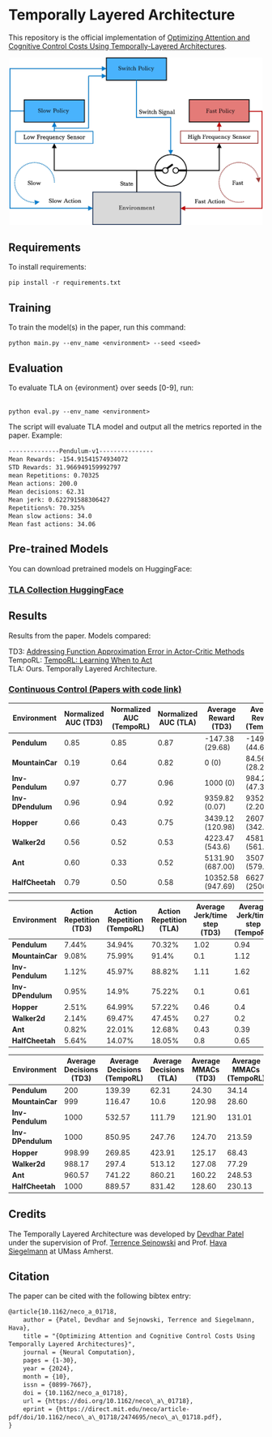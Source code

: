# Temporally Layered Architecture

This repository is the official implementation of [Optimizing Attention and Cognitive  Control Costs Using Temporally-Layered Architectures](https://doi.org/10.1162/neco_a_01718). 
<p align="center">
    <img src="Images/TLA Architecture.jpg" alt="Temporally Layered Architecture" width="500"/>
</p>
<!-- 📋  Optional: include a graphic explaining your approach/main result, bibtex entry, link to demos, blog posts and tutorials -->




## Requirements

To install requirements:

```setup
pip install -r requirements.txt
```

## Training

To train the model(s) in the paper, run this command:

```train
python main.py --env_name <environment> --seed <seed>
```
## Evaluation

To evaluate TLA on {evironment} over seeds [0-9], run:


[//]: # ()
```eval

python eval.py --env_name <environment>

```
The script will evaluate TLA model and output all the metrics reported in the paper. Example:

```
--------------Pendulum-v1---------------
Mean Rewards: -154.91541574934072
STD Rewards: 31.966949159992797
mean Repetitions: 0.70325
Mean actions: 200.0
Mean decisions: 62.31
Mean jerk: 0.622791588306427
Repetitions%: 70.325%
Mean slow actions: 34.0
Mean fast actions: 34.06
```
## Pre-trained Models

You can download pretrained models on HuggingFace:

### [TLA Collection HuggingFace](https://huggingface.co/collections/devdharpatel/temporally-layered-architecture-67264440169aeaea46a57a1f)


## Results

Results from the paper. Models compared:

TD3: [Addressing Function Approximation Error in Actor-Critic Methods](https://proceedings.mlr.press/v80/fujimoto18a.html)  
TempoRL: [TempoRL: Learning When to Act](https://proceedings.mlr.press/v139/biedenkapp21a.html)  
TLA: Ours. Temporally Layered Architecture.

### [Continuous Control (Papers with code link)](https://paperswithcode.com/paper/temporally-layered-architecture-for-efficient)

| Environment     | Normalized AUC (TD3) | Normalized AUC (TempoRL) | Normalized AUC (TLA) | Average Reward (TD3) | Average Reward (TempoRL)      | Average Reward (TLA)         |
|-----------------|----------------------|--------------------------|----------------------|----------------------|-------------------------------|------------------------------|
| **Pendulum**        | 0.85                 | 0.85                     | 0.87                 | -147.38 (29.68)      | -149.38 (44.64)               | -154.92 (31.97)              |
| **MountainCar**     | 0.19                 | 0.64                     | 0.82                 | 0 (0)                | 84.56 (28.27)                 | 93.88 (0.75)                 |
| **Inv-Pendulum**    | 0.97                 | 0.77                     | 0.96                 | 1000 (0)             | 984.21 (47.37)                | 1000 (0)                     |
| **Inv-DPendulum**   | 0.96                 | 0.94                     | 0.92                 | 9359.82 (0.07)       | 9352.61 (2.20)                | 9356.67 (1.23)               |
| **Hopper**          | 0.66                 | 0.43                     | 0.75                 | 3439.12 (120.98)     | 2607.86 (342.23)              | 3458.22 (117.92)             |
| **Walker2d**        | 0.56                 | 0.52                     | 0.53                 | 4223.47 (543.6)      | 4581.69 (561.95)              | 3878.41 (493.97)             |
| **Ant**             | 0.60                 | 0.33                     | 0.52                 | 5131.90 (687.00)     | 3507.85 (579.95)              | 5163.54 (573.19)             |
| **HalfCheetah**     | 0.79                 | 0.50                     | 0.58                 | 10352.58 (947.69)    | 6627.74 (2500.78)             | 9571.99 (1816.02)            |


| Environment     | Action Repetition (TD3) | Action Repetition (TempoRL) | Action Repetition (TLA) | Average Jerk/time step (TD3) | Average Jerk/time step (TempoRL) | Average Jerk/time step (TLA) |
|-----------------|-------------------------|-----------------------------|-------------------------|-------------------------------|---------------------------------|-----------------------------|
| **Pendulum**        | 7.44%                   | 34.94%                      | 70.32%                  | 1.02                          | 0.94                            | 0.62                        |
| **MountainCar**     | 9.08%                   | 75.99%                      | 91.4%                   | 0.1                           | 1.12                            | 1.11                        | 
| **Inv-Pendulum**    | 1.12%                   | 45.97%                      | 88.82%                  | 1.11                          | 1.62                            | 0.12                        |
| **Inv-DPendulum**   | 0.95%                   | 14.9%                       | 75.22%                  | 0.1                           | 0.61                            | 0.14                        |
| **Hopper**          | 2.51%                   | 64.99%                      | 57.22%                  | 0.46                          | 0.4                             | 0.25                        |
| **Walker2d**        | 2.14%                   | 69.47%                      | 47.45%                  | 0.27                          | 0.2                             | 0.21                        |
| **Ant**             | 0.82%                   | 22.01%                      | 12.68%                  | 0.43                          | 0.39                            | 0.38                        |
| **HalfCheetah**     | 5.64%                   | 14.07%                      | 18.05%                  | 0.8                           | 0.65                            | 0.67                        | 



| Environment     | Average Decisions (TD3) | Average Decisions (TempoRL) | Average Decisions (TLA) | Average MMACs (TD3) | Average MMACs (TempoRL) | Average MMACs (TLA) | 
|-----------------|-------------------------|-----------------------------|-------------------------|---------------------|-------------------------|---------------------|
| **Pendulum**        | 200                     | 139.39                       | 62.31                   | 24.30               | 34.14                   | 12.42               | 
| **MountainCar**     | 999                     | 116.47                       | 10.6                    | 120.98              | 28.60                   | 2.54                | 
| **Inv-Pendulum**    | 1000                    | 532.57                       | 111.79                  | 121.90              | 131.01                  | 26.05               | 
| **Inv-DPendulum**   | 1000                    | 850.95                       | 247.76                  | 124.70              | 213.59                  | 57.46               | 
| **Hopper**          | 998.99                  | 269.85                       | 423.91                  | 125.17              | 68.43                   | 72.02               |
| **Walker2d**        | 988.17                  | 297.4                        | 513.12                  | 127.08              | 77.29                   | 92.07               | 
| **Ant**             | 960.57                  | 741.22                       | 860.21                  | 160.22              | 248.53                  | 243.22              | 
| **HalfCheetah**     | 1000                    | 889.57                       | 831.42                  | 128.60              | 230.13                  | 182.35              | 






## Credits
The Temporally Layered Architecture was developed by [Devdhar Patel](https://www.devdharpatel.com/) under the supervision of Prof. [Terrence Sejnowski](https://www.salk.edu/scientist/terrence-sejnowski/) and Prof. [Hava Siegelmann](https://www.cics.umass.edu/about/directory/hava-siegelmann) at UMass Amherst. 

## Citation

The paper can be cited with the following bibtex entry:

```
@article{10.1162/neco_a_01718,
    author = {Patel, Devdhar and Sejnowski, Terrence and Siegelmann, Hava},
    title = "{Optimizing Attention and Cognitive Control Costs Using Temporally Layered Architectures}",
    journal = {Neural Computation},
    pages = {1-30},
    year = {2024},
    month = {10},
    issn = {0899-7667},
    doi = {10.1162/neco_a_01718},
    url = {https://doi.org/10.1162/neco\_a\_01718},
    eprint = {https://direct.mit.edu/neco/article-pdf/doi/10.1162/neco\_a\_01718/2474695/neco\_a\_01718.pdf},
}
```


[//]: # (## Contributing)

[//]: # ()
[//]: # (>📋  Pick a licence and describe how to contribute to your code repository. )
